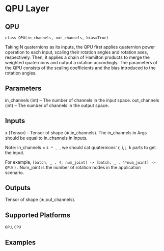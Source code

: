 # QPU Layer

## QPU
```
class QPU(in_channels, out_channels, bias=True)
```
Taking N quaternions as its inputs, the QPU first applies quaternion power operation to each input, scaling their
rotation angles and rotation axes, respectively. Then, it applies a chain of Hamilton products to merge the weighted
quaternions and output a rotation accordingly. The parameters of the QPU consists of the scaling coefficients and the
bias introduced to the rotation angles.

## Parameters
in_channels (int) – The number of channels in the input space.
out_channels (int) – The number of channels in the output space.

## Inputs
x (Tensor) - Tensor of shape (∗,in_channels). The in_channels in Args should be equal to in_channels in Inputs. 

Note: in_channels = ```4 * _ ```, we should cat quaternions' r, i, j, k parts to get the input.

For example, ``` [batch, _ , 4, num_joint] -> [batch, _ , 4*num_joint] -> QPU(). ``` Num\_joint is the number of rotation nodes in the application scenario.

## Outputs
Tensor of shape (∗,out_channels).

## Supported Platforms
```GPU```, ```CPU```

## Examples
```python

```
